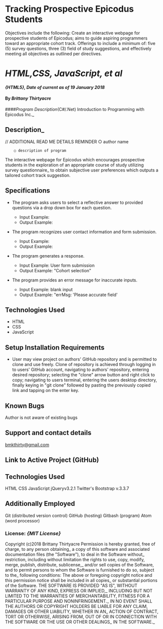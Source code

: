 # Tracking Prospective Epicodus Students
Objectives include the following: Create an interactive webpage for prospective students of Epicodus; aims to guide aspiring programmers toward an appropriate cohort track. Offerings to include a minimum of: five (5) survey questions, three (3) field of study suggestions, and effectively meeting all objectives as outlined per directives.
#
# _HTML,CSS, JavaScript, et al_
#### _{HTML5}, Date of current as of 19 January 2018_
#### By _**Brittany Thirtyacre**_
####_Program Description_(C#/.Net) Introduction to Programming with Epicodus Inc._
## Description_
//	ADDITIONAL READ ME DETAILS REMINDER	○ author name

		○ description of program

The interactive webpage for Epicodus which encourages prospective students in the exploration of an appropriate course of study utilizing survey questionnaire_
to obtain subjective user preferences which outputs a tailored cohort track suggestion.  

## Specifications

* The program asks users to select a reflective answer to provided questions via a drop down box for each question.

  * Input Example:
  * Output Example:

* The program recognizes user contact information and form submission.
  * Input Example:
  * Output Example:

* The program generates a response.
  * Input Example: User form submission
  * Output Example: "Cohort selection"

* The program provides an error message for inaccurate inputs.
  * Input Example: blank input
  * Output Example: "errMsg: 'Please accurate field'

## Technologies Used

  * HTML
  * CSS
  * JavaScript

## Setup Installation Requirements

* User may view project on authors' GitHub repository and is permitted to clone and use freely. Clone of repository is achieved through logging in to users' GitHub account, navigating to authors' repository, entering desired repository; selecting the "clone" arrow button and right click to copy; navigating to users terminal, entering the users desktop directory, finally keying in "git clone" followed by pasting the previously copied link and tapping on the enter key.

## Known Bugs

Author is not aware of existing bugs

## Support and contact details

  bmkthirty@gmail.com

## Link to Active Project (GitHub)



## Technologies Used

HTML
CSS
JavaScript
jQueryv3.2.1
Twitter's Bootstrap v.3.3.7

## Additionally Employed

Git (distributed version control)
GitHub (hosting)
Gitbash (program)
Atom (word processor)

### License: **_{MIT License}_**

Copyright (c)2018 Brittany Thirtyacre Permission is hereby granted, free of charge, to any person obtaining_
a copy of this software and associated documentation files (the "Software"), to deal in the Software without_
restriction, including without limitation the rights to use, copy, modify, merge, publish, distribute, sublicense,_
and/or sell copies of the Software, and to permit persons to whom the Software is furnished to do so, subject to the_
following conditions: The above or foregoing copyright notice and this permission notice shall be included in all copies_
or substantial portions of the Software. THE SOFTWARE IS PROVIDED "AS IS", WITHOUT WARRANTY OF ANY KIND, EXPRESS OR IMPLIED,_
INCLUDING BUT NOT LIMITED TO THE WARRANTIES OF MERCHANTABILITY, FITNESS FOR A PARTICULAR PURPOSE AND NONINFRINGEMENT._
IN NO EVENT SHALL THE AUTHORS OR COPYRIGHT HOLDERS BE LIABLE FOR ANY CLAIM, DAMAGES OR OTHER LIABILITY, WHETHER IN AN_
ACTION OF CONTRACT, TORT OR OTHERWISE, ARISING FROM, OUT OF OR IN CONNECTION WITH THE SOFTWARE OR THE USE OR OTHER DEALINGS_
IN THE SOFTWARE._
